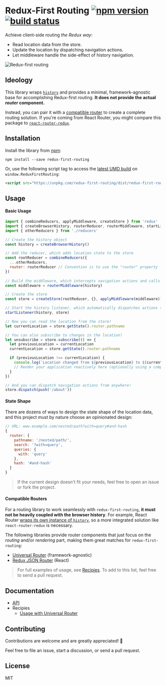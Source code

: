 # Redux-First Routing [![npm version](https://img.shields.io/npm/v/redux-first-routing.svg?style=flat)](https://www.npmjs.org/package/redux-first-routing) [![build status](https://api.travis-ci.org/mksarge/redux-first-routing.svg?branch=master)](https://travis-ci.org/mksarge/redux-first-routing/)

Achieve client-side routing *the Redux way*:

- Read location data from the store.
- Update the location by dispatching navigation actions.
- Let middleware handle the side-effect of history navigation.

![Redux-first routing](https://camo.githubusercontent.com/b08b1b78a08e0444ab451f692618d59da977e6a1/687474703a2f2f692e696d6775722e636f6d2f734169566c6b4d2e6a7067)

## Ideology

This library wraps [`history`](https://github.com/ReactTraining/history) and provides a minimal, framework-agnostic base for accomplishing Redux-first routing. **It does not provide the actual *router* component.**

Instead, you can pair it with a [compatible router](#compatible-routers) to create a complete routing solution. If you're coming from React Router, you might compare this package to [`react-router-redux`](https://github.com/reactjs/react-router-redux).

## Installation

Install the library from [npm](https://www.npmjs.org/package/redux-first-routing):

```
npm install --save redux-first-routing
```

Or, use the following script tag to access the [latest UMD build](https://unpkg.com/redux-first-routing/dist) on `window.ReduxFirstRouting`:

```html
<script src="https://unpkg.com/redux-first-routing/dist/redux-first-routing.min.js"></script>
```

## Usage

#### Basic Usage

```js
import { combineReducers, applyMiddleware, createStore } from 'redux'
import { createBrowserHistory, routerReducer, routerMiddleware, startListener, push } from 'redux-first-routing'
import { otherReducers } from './reducers'

// Create the history object
const history = createBrowserHistory()

// Add the reducer, which adds location state to the store
const rootReducer = combineReducers({
  ...otherReducers,
  router: routerReducer // Convention is to use the "router" property
})
  
// Build the middleware, which intercepts navigation actions and calls the corresponding history method
const middleware = routerMiddleware(history)

// Create the store
const store = createStore(rootReducer, {}, applyMiddleware(middleware))

// Start the history listener, which automatically dispatches actions to keep the store in sync with the history
startListener(history, store)

// Now you can read the location from the store!
let currentLocation = store.getState().router.pathname

// You can also subscribe to changes in the location!
let unsubscribe = store.subscribe(() => {
  let previousLocation = currentLocation
  currentLocation = store.getState().router.pathname

  if (previousLocation !== currentLocation) {
    console.log(`Location changed from ${previousLocation} to ${currentLocation}`)
    // Render your application reactively here (optionally using a compatible router)
  }
})

// And you can dispatch navigation actions from anywhere!
store.dispatch(push('/about'))
```

#### State Shape

There are dozens of ways to design the state shape of the location data, and this project must by nature choose an opinionated design:

```js
// URL: www.example.com/nested/path?with=query#and-hash
{
  router: {
    pathname: '/nested/path/',
    search: '?with=query',
    queries: {
      with: 'query'
    },
    hash: '#and-hash'
  }
}
```

> If the current design doesn't fit your needs, feel free to open an issue or fork the project.

#### Compatible Routers

For a routing library to work seamlessly with `redux-first-routing`, **it must not be heavily coupled with the browser history**. For example, React Router [wraps its own instance of `history`](https://github.com/ReactTraining/react-router/blob/master/packages/react-router-dom/modules/BrowserRouter.js#L18-L21), so a more integrated solution like `react-router-redux` is necessary.

The following libraries provide router components that just focus on the *routing* and/or *rendering* part, making them great matches for `redux-first-routing`:

- [Universal Router](https://github.com/kriasoft/universal-router) (framework-agnostic)
- [Redux JSON Router](https://github.com/mksarge/redux-json-router) (React)

> For full examples of usage, see [Recipies](#documentation). To add to this list, feel free to send a pull request.

## Documentation

- [API](/docs/api.md)
- Recipies
  - [Usage with Universal Router](/docs/recipes/usage-with-universal-router.md)

## Contributing

Contributions are welcome and are greatly appreciated!  :tada:

Feel free to file an issue, start a discussion, or send a pull request.

## License

MIT
